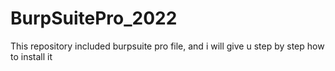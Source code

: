 # BurpSuitePro_2022
This repository included burpsuite pro file, and i will give u step by step how to install it
